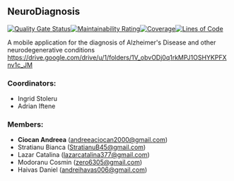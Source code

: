## NeuroDiagnosis

[![Quality Gate Status](https://sonarqubeneurodiagnosis.azurewebsites.net/api/project_badges/measure?project=NeuroDiagnosis&metric=alert_status&token=0c713ec5a9b02c3215ad5edbc291ffca11bb47ed)](https://sonarqubeneurodiagnosis.azurewebsites.net/dashboard?id=NeuroDiagnosis)[![Maintainability Rating](https://sonarqubeneurodiagnosis.azurewebsites.net/api/project_badges/measure?project=NeuroDiagnosis&metric=sqale_rating&token=0c713ec5a9b02c3215ad5edbc291ffca11bb47ed)](https://sonarqubeneurodiagnosis.azurewebsites.net/dashboard?id=NeuroDiagnosis)[![Coverage](https://sonarqubeneurodiagnosis.azurewebsites.net/api/project_badges/measure?project=NeuroDiagnosis&metric=coverage&token=0c713ec5a9b02c3215ad5edbc291ffca11bb47ed)](https://sonarqubeneurodiagnosis.azurewebsites.net/dashboard?id=NeuroDiagnosis)[![Lines of Code](https://sonarqubeneurodiagnosis.azurewebsites.net/api/project_badges/measure?project=NeuroDiagnosis&metric=ncloc&token=0c713ec5a9b02c3215ad5edbc291ffca11bb47ed)](https://sonarqubeneurodiagnosis.azurewebsites.net/dashboard?id=NeuroDiagnosis)



A mobile application for the diagnosis of Alzheimer's Disease and other neurodegenerative conditions
https://drive.google.com/drive/u/1/folders/1V_obvODj0q1rkMPJ1OSHYKPFXnv1c_JM
### Coordinators: 
* Ingrid Stoleru
* Adrian Iftene

### Members:
* **Ciocan Andreea** ([andreeaciocan2000@gmail.com](mailto:andreeaciocan2000@gmail.com))
* Stratianu Bianca ([StratianuB45@gmail.com](mailto:StratianuB45@gmail.com))
* Lazar Catalina ([lazarcatalina377@gmail.com](mailto:lazarcatalina377@gmail.com))
* Modoranu Cosmin ([zero6305@gmail.com](mailto:zero6305@gmail.com))
* Haivas Daniel ([andreihavas006@gmail.com](mailto:andreihavas006@gmail.com))

